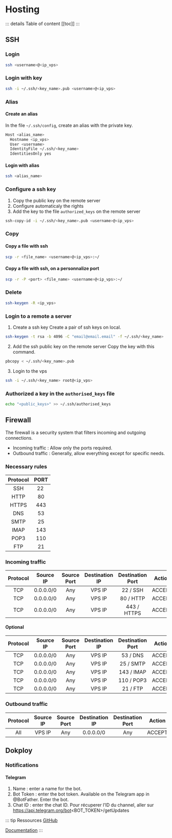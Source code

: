 # Hosting

::: details Table of content
[[toc]]
:::

## SSH

### Login
```sh
ssh <username>@<ip_vps>
```

### Login with key
```sh
ssh -i ~/.ssh/<key_name>.pub <username>@<ip_vps>
```

### Alias

#### Create an alias
In the file `~/.ssh/config`, create an alias with the private key.
```sh
Host <alias_name>
  Hostname <ip_vps>
  User <username>
  IdentityFile ~/.ssh/<key_name>
  IdentitiesOnly yes
```

#### Login with alias
```sh
ssh <alias_name>
```

### Configure a ssh key

1. Copy the public key on the remote server
2. Configure automaticaly the rights
3. Add the key to the file `authorized_keys` on the remote server

```sh
ssh-copy-id -i ~/.ssh/<key_name>.pub <username>@<ip_vps>
```

### Copy

#### Copy a file with ssh
```sh
scp -r <file_name> <username>@<ip_vps>:~/
```

#### Copy a file with ssh, on a personnalize port
```sh
scp -r -P <port> <file_name> <username>@<ip_vps>:~/
```

### Delete
```sh
ssh-keygen -R <ip_vps>
```

### Login to a remote a server

1. Create a ssh key
Create a pair of ssh keys on local.
```sh
ssh-keygen -t rsa -b 4096 -C "email@email.email" -f ~/.ssh/<key_name>
```

2. Add the ssh public key on the remote server
Copy the key with this command.
```sh
pbcopy < ~/.ssh/<key_name>.pub
```

3. Login to the vps
```sh
ssh -i ~/.ssh/<key_name> root@<ip_vps>
```

### Authorized a key in the `authorised_keys` file
```sh
echo "<public_keys>" >> ~/.ssh/authorised_keys
```

## Firewall

The firewall is a security system that filters incoming and outgoing connections.

- Incoming traffic : Allow only the ports required.
- Outbound traffic : Generally, allow everything except for specific needs.

### Necessary rules

| Protocol | PORT |
|:--------:|:----:|
| SSH      | 22   |
| HTTP     | 80   |
| HTTPS    | 443  |
| DNS      | 53   |
| SMTP     | 25   |
| IMAP     | 143  |
| POP3     | 110  |
| FTP      | 21   |

### Incoming traffic

| Protocol | Source IP | Source Port | Destination IP |	Destination Port | Action |
|:--------:|:---------:|:-----------:|:--------------:|:----------------:|:------:|
| TCP      | 0.0.0.0/0 | Any         |	VPS IP        |	22 / SSH	       | ACCEPT |
| TCP      | 0.0.0.0/0 | Any         |	VPS IP        |	80 / HTTP	       | ACCEPT |
| TCP      | 0.0.0.0/0 | Any         |	VPS IP        |	443 / HTTPS      | ACCEPT |

#### Optional

| Protocol | Source IP | Source Port | Destination IP |	Destination Port | Action |
|:--------:|:---------:|:-----------:|:--------------:|:----------------:|:------:|
| TCP      | 0.0.0.0/0 | Any         | VPS IP         |	53 / DNS         | ACCEPT |
| TCP      | 0.0.0.0/0 | Any         | VPS IP         |	25 / SMTP	       | ACCEPT |
| TCP      | 0.0.0.0/0 | Any         | VPS IP         |	143 / IMAP	     | ACCEPT |
| TCP      | 0.0.0.0/0 | Any         | VPS IP         |	110 / POP3	     | ACCEPT |
| TCP      | 0.0.0.0/0 | Any         | VPS IP         |	21 / FTP	       | ACCEPT |

### Outbound traffic

| Protocol | Source IP | Source Port | Destination IP |	Destination Port | Action |
|:--------:|:---------:|:-----------:|:--------------:|:----------------:|:------:|
| All      | VPS IP    | Any         | 0.0.0.0/0      |	Any     	       | ACCEPT |


## Dokploy

### Notifications

#### Telegram

  1. Name : enter a name for the bot.
  2. Bot Token : enter the bot token. Available on the Telegram app in @BotFather. Enter the bot.
  3. Chat ID : enter the chat ID. Pour récuperer l’ID du channel, aller sur https://api.telegram.org/bot<BOT_TOKEN>/getUpdates

::: tip Ressources
[GitHub](https://gist.github.com/nafiesl/4ad622f344cd1dc3bb1ecbe468ff9f8a)

[Documentation](https://docs.dokploy.com/docs/core/telegram)
:::
